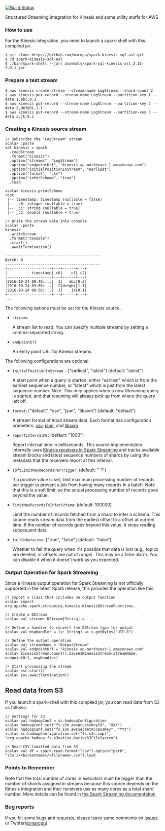 [![Build Status](https://travis-ci.org/maropu/spark-kinesis-sql-asl.svg?branch=master)](https://travis-ci.org/maropu/spark-kinesis-sql-asl)

Structured Streaming integration for Kinesis and some utility stuffs for AWS

### How to use

For the Kinesis integration, you need to launch a spark-shell with this compiled jar.

    $ git clone https://github.com/maropu/spark-kinesis-sql-asl.git
    $ cd spark-kinesis-sql-asl
    $ ./bin/spark-shell --jars assembly/spark-sql-kinesis-asl_2.11-2.0.1.jar

### Prepare a test stream

    $ aws kinesis create-stream --stream-name LogStream --shard-count 2
    $ aws kinesis put-record --stream-name LogStream --partition-key 1 --data 1,abc,0.3
    $ aws kinesis put-record --stream-name LogStream --partition-key 2 --data 2,defghi,1.1
    $ aws kinesis put-record --stream-name LogStream --partition-key 3 --data 3,jk,0.1

### Creating a Kinesis source stream

    // Subscribe the "LogStream" stream
    scala> :paste
    val kinesis = spark
      .readStream
      .format("kinesis")
      .option("streams", "LogStream")
      .option("endpointUrl", "kinesis.ap-northeast-1.amazonaws.com")
      .option("initialPositionInStream", "earliest")
      .option("format", "csv")
      .option("inferSchema", "true")
      .load

    scala> kinesis.printSchema
    root
     |-- timestamp: timestamp (nullable = false)
     |-- _c0: integer (nullable = true)
     |-- _c1: string (nullable = true)
     |-- _c2: double (nullable = true)

    // Write the stream data into console
    scala> :paste
    kinesis
      .writeStream
      .format("console")
      .start()
      .awaitTermination()

    -------------------------------------------
    Batch: 0
    -------------------------------------------
    +--------------------+---+------+---+
    |           timestamp|_c0|   _c1|_c2|
    +--------------------+---+------+---+
    |2016-10-24 09:49:...|  1|   abc|0.3|
    |2016-10-24 09:50:...|  2|defghi|1.1|
    |2016-10-24 09:50:...|  3|    jk|0.1|
    +--------------------+---+------+---+
    ...

The following options must be set for the Kinesis source.

 * `streams`

    A stream list to read. You can specify multiple streams by setting a comma-separated string.

 * `endpointUrl`

    An entry point URL for Kinesis streams.

The following configurations are optional:

 * `initialPositionInStream `: \["earliest", "latest"\] (default: "latest")

    A start point when a query is started, either "earliest" which is from the earliest sequence
    number, or "latest" which is just from the latest sequence number. Note: This only applies
    when a new Streaming query is started, and that resuming will always pick up from
    where the query left off.

 * `format`: \["default", "csv", "json", "libsvm"\] (default: "default")

    A stream format of input stream data. Each format has configuration prameters:
    [csv](./external/kinesis-sql-asl/src/main/scala/org/apache/spark/sql/execution/datasources/csv/CSVKinesisValueFormat.scala#L34),
    [json](./external/kinesis-sql-asl/src/main/scala/org/apache/spark/sql/execution/datasources/json/JsonKinesisValueFormat.scala#L36),
    and [libsvm](./external/kinesis-sql-asl/src/main/scala/org/apache/spark/ml/source/libsvm/LibSVMKinesisValueFormat.scala#L39)

 * `reportIntervalMs`: (default: "1000")

    Report interval time in milliseconds. This source implementation internally uses
    [Kinesis receivers in Spark Streaming](https://github.com/apache/spark/tree/master/external/kinesis-asl)
    and tracks available stream blocks and latest sequence numbers of shards by using the metadata
    that the receivers report at this interval.

 * `softLimitMaxRecordsPerTrigger`: (default: "-1")

    If a positive value is set, limit maximum processing number of records per trigger to prevent
    a job from having many records in a batch. Note that this is a soft limit, so the actual
    processing number of records goes beyond the value.

 * `limitMaxRecordsToInferSchema`: (default: 100000)

    Limit the number of records fetched from a shard to infer a schema. This source reads
    stream data from the earliest offset to a offset at current time. If the number of records
    goes beyond this value, it stops reading subsequent data.

 * `failOnDataLoss`: \["true", "false"\] (default: "false")

    Whether to fail the query when it's possible that data is lost (e.g., topics are deleted, or
    offsets are out of range). This may be a false alarm. You can disable it when it doesn't work
    as you expected.

### Output Operation for Spark Streaming

Since a Kinesis output operation for Spark Streaming is not officially supported in the latest Spark release,
this provides the operation like this;

    // Import a class that includes an output function
    scala> import org.apache.spark.streaming.kinesis.KinesisDStreamFunctions._

    // Create a DStream
    scala> val stream: DStream[String] = ...

    // Define a handler to convert the DStream type for output
    scala> val msgHandler = (s: String) => s.getBytes("UTF-8")

    // Define the output operation
    scala> val streamName = "OutputStream"
    scala> val endpointUrl = "kinesis.ap-northeast-1.amazonaws.com"
    scala> kinesisStream.count().saveAsKinesisStream(streamName, endpointUrl, msgHandler)

    // Start processing the stream
    scala> ssc.start()
    scala> ssc.awaitTermination()

## Read data from S3

If you launch a spark-shell with this compiled jar, you can read data from S3 as follows;

    // Settings for S3
    scala> val hadoopConf = sc.hadoopConfiguration
    scala> hadoopConf.set("fs.s3n.awsAccessKeyId", "XXX")
    scala> hadoopConf.set("fs.s3n.awsSecretAccessKey", "YYY")
    scala> sc.hadoopConfiguration.set("fs.s3n.impl", "org.apache.hadoop.fs.s3native.NativeS3FileSystem")

    // Read CSV-fomatted data from S3
    scala> val df = spark.read.format("csv").option("path", "s3n://<bucketname>/<filename>.csv").load

### Points to Remember

Note that the total number of cores in executors must be bigger than the number of shards assigned
in streams because this source depends on the Kinesis integration and their receivers use
as many cores as a total shard number. More details can be found in
[the Spark Streaming documentation](http://spark.apache.org/docs/latest/streaming-programming-guide.html#points-to-remember-1).

### Bug reports

If you hit some bugs and requests, please leave some comments on
[Issues](https://github.com/maropu/spark-kinesis-sql-asl/issues) or
Twitter([@maropu](http://twitter.com/#!/maropu)).
